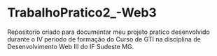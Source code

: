 # TrabalhoPratico2_-Web3
Repositorio criado para documentar meu projeto pratico desenvolvido durante o IV periodo de formação do Curso de GTI na disciplina de Desenvolvimento Web III do IF Sudeste MG.
